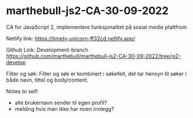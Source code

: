 # marthebull-js2-CA-30-09-2022

CA for JavaScript 2, implementere funksjonalitet på sosial medie plattfrom

Netlify link:
https://timely-unicorn-ff32cd.netlify.app/

Github Link:
Development-branch
https://github.com/marthebull/marthebull-js2-CA-30-09-2022/tree/js2-develop

Filter og søk:
Filter og søk er kombinert i søkefelt, det tar hensyn til søker i både navn, tittel og body/content.

Notes to self:

- alle brukernavn sender til egen profil?
- melding hvis man ikke har noen innlegg?
